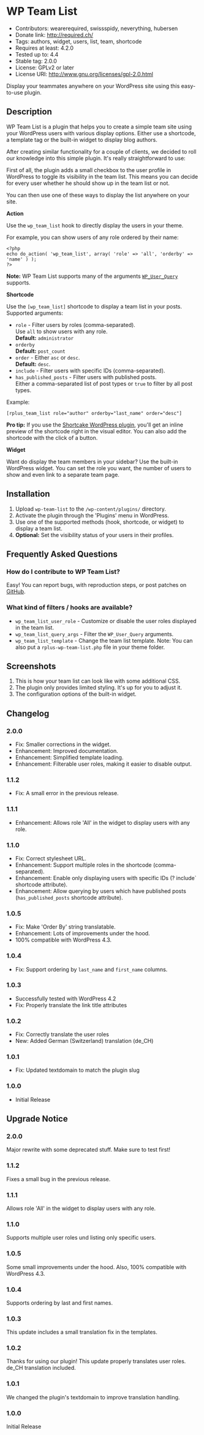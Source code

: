 # WP Team List #
* Contributors: wearerequired, swissspidy, neverything, hubersen
* Donate link: http://required.ch/
* Tags: authors, widget, users, list, team, shortcode
* Requires at least: 4.2.0
* Tested up to: 4.4
* Stable tag: 2.0.0
* License: GPLv2 or later
* License URI: http://www.gnu.org/licenses/gpl-2.0.html

Display your teammates anywhere on your WordPress site using this easy-to-use plugin.

## Description ##

WP Team List is a plugin that helps you to create a simple team site using your WordPress users with various display options. Either use a shortcode, a template tag or the built-in widget to display blog authors.

After creating similar functionality for a couple of clients, we decided to roll our knowledge into this simple plugin. It's really straightforward to use:

First of all, the plugin adds a small checkbox to the user profile in WordPress to toggle its visibility in the team list. This means you can decide for every user whether he should show up in the team list or not.

You can then use one of these ways to display the list anywhere on your site.

**Action**

Use the `wp_team_list` hook to directly display the users in your theme.

For example, you can show users of any role ordered by their name:

```
<?php
echo do_action( 'wp_team_list', array( 'role' => 'all', 'orderby' => 'name' ) );
?>
```

**Note:** WP Team List supports many of the arguments [`WP_User_Query`](http://codex.wordpress.org/Class_Reference/WP_User_Query "WordPress Codex Codex WP_User_Query") supports.  

**Shortcode**

Use the `[wp_team_list]` shortcode to display a team list in your posts. Supported arguments:

* `role` - Filter users by roles (comma-separated).  
 Use `all` to show users with any role.  
 **Default:** `administrator`
* `orderby`  
 **Default:** `post_count`
* `order` - Either `asc` or `desc`.  
 **Default:** `desc`.
* `include` - Filter users with specific IDs (comma-separated).
* `has_published_posts` - Filter users with published posts.  
 Either a comma-separated list of post types or `true` to filter by all post types.

Example:

`[rplus_team_list role="author" orderby="last_name" order="desc"]`

**Pro tip:** If you use the [Shortcake WordPress plugin](https://github.com/fusioneng/Shortcake "GitHub - Shortcake"), you'll get an inline preview of the shortcode right in the visual editor. You can also add the shortcode with the click of a button.

**Widget**

Want do display the team members in your sidebar? Use the built-in WordPress widget. You can set the role you want, the number of users to show and even link to a separate team page.

## Installation ##

1. Upload `wp-team-list` to the `/wp-content/plugins/` directory.
2. Activate the plugin through the 'Plugins' menu in WordPress.
3. Use one of the supported methods (hook, shortcode, or widget) to display a team list.
4. **Optional:** Set the visibility status of your users in their profiles.  

## Frequently Asked Questions ##

### How do I contribute to WP Team List? ###

Easy! You can report bugs, with reproduction steps, or post patches on [GitHub](https://github.com/wearerequired/rplus-wp-team-list).

### What kind of filters / hooks are available? ###
* `wp_team_list_user_role` - Customize or disable the user roles displayed in the team list.
* `wp_team_list_query_args` - Filter the `WP_User_Query` arguments.
* `wp_team_list_template` - Change the team list template.
 Note: You can also put a `rplus-wp-team-list.php` file in your theme folder.

## Screenshots ##

1. This is how your team list can look like with some additional CSS.
2. The plugin only provides limited styling. It's up for you to adjust it.
3. The configuration options of the built-in widget.

## Changelog ##

### 2.0.0 ###
* Fix: Smaller corrections in the widget.
* Enhancement: Improved documentation.
* Enhancement: Simplified template loading.
* Enhancement: Filterable user roles, making it easier to disable output.

### 1.1.2 ###
* Fix: A small error in the previous release.

### 1.1.1 ###
* Enhancement: Allows role 'All' in the widget to display users with any role.

### 1.1.0 ###
* Fix: Correct stylesheet URL.
* Enhancement: Support multiple roles in the shortcode (comma-separated).
* Enhancement: Enable only displaying users with specific IDs (? include` shortcode attribute).
* Enhancement: Allow querying by users which have published posts (`has_published_posts` shortcode attribute).

### 1.0.5 ###
* Fix: Make 'Order By' string translatable.
* Enhancement: Lots of improvements under the hood.
* 100% compatible with WordPress 4.3.

### 1.0.4 ###
* Fix: Support ordering by `last_name` and `first_name` columns.

### 1.0.3 ###
* Successfully tested with WordPress 4.2
* Fix: Properly translate the link title attributes

### 1.0.2 ###
* Fix: Correctly translate the user roles
* New: Added German (Switzerland) translation (de_CH)

### 1.0.1 ###
* Fix: Updated textdomain to match the plugin slug

### 1.0.0 ###
* Initial Release

## Upgrade Notice ##

### 2.0.0 ###
Major rewrite with some deprecated stuff. Make sure to test first!

### 1.1.2 ###
Fixes a small bug in the previous release.

### 1.1.1 ###
Allows role 'All' in the widget to display users with any role.

### 1.1.0 ###
Supports multiple user roles und listing only specific users.

### 1.0.5 ###
Some small improvements under the hood. Also, 100% compatible with WordPress 4.3.

### 1.0.4 ###
Supports ordering by last and first names.

### 1.0.3 ###

This update includes a small translation fix in the templates.

### 1.0.2 ###

Thanks for using our plugin! This update properly translates user roles. de_CH translation included.

### 1.0.1 ###
We changed the plugin's textdomain to improve translation handling.

### 1.0.0 ###
Initial Release